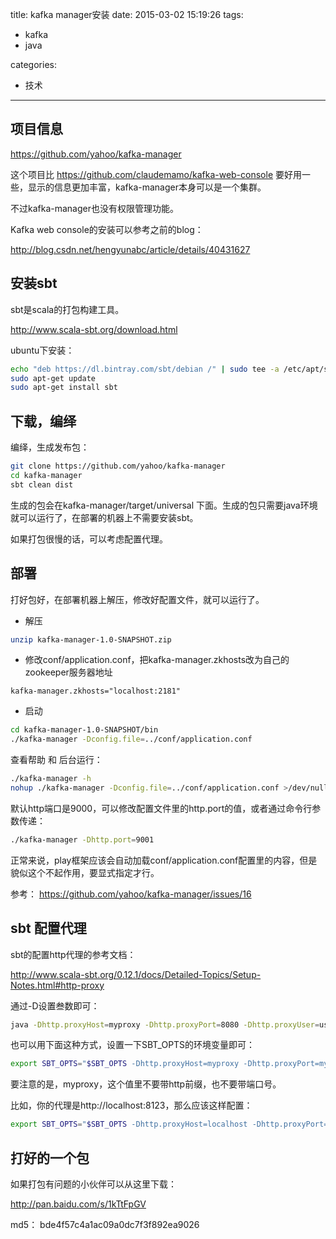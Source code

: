 title: kafka manager安装
date: 2015-03-02 15:19:26
tags:
 - kafka
 - java

  
categories:
 - 技术
 
---

## 项目信息

https://github.com/yahoo/kafka-manager

这个项目比  https://github.com/claudemamo/kafka-web-console 要好用一些，显示的信息更加丰富，kafka-manager本身可以是一个集群。

不过kafka-manager也没有权限管理功能。

Kafka web console的安装可以参考之前的blog：

http://blog.csdn.net/hengyunabc/article/details/40431627

## 安装sbt
sbt是scala的打包构建工具。

http://www.scala-sbt.org/download.html

ubuntu下安装：
```bash
echo "deb https://dl.bintray.com/sbt/debian /" | sudo tee -a /etc/apt/sources.list.d/sbt.list
sudo apt-get update
sudo apt-get install sbt
```

## 下载，编绎

编绎，生成发布包：

```bash
git clone https://github.com/yahoo/kafka-manager
cd kafka-manager
sbt clean dist
```

生成的包会在kafka-manager/target/universal 下面。生成的包只需要java环境就可以运行了，在部署的机器上不需要安装sbt。

如果打包很慢的话，可以考虑配置代理。

## 部署
打好包好，在部署机器上解压，修改好配置文件，就可以运行了。
- 解压

```bash
unzip kafka-manager-1.0-SNAPSHOT.zip
```
- 修改conf/application.conf，把kafka-manager.zkhosts改为自己的zookeeper服务器地址

```
kafka-manager.zkhosts="localhost:2181"
```
- 启动

```bash
cd kafka-manager-1.0-SNAPSHOT/bin
./kafka-manager -Dconfig.file=../conf/application.conf
```
查看帮助 和 后台运行：
```bash
./kafka-manager -h
nohup ./kafka-manager -Dconfig.file=../conf/application.conf >/dev/null 2>&1 &  
```

默认http端口是9000，可以修改配置文件里的http.port的值，或者通过命令行参数传递：
```bash
./kafka-manager -Dhttp.port=9001 
```

正常来说，play框架应该会自动加载conf/application.conf配置里的内容，但是貌似这个不起作用，要显式指定才行。

参考： https://github.com/yahoo/kafka-manager/issues/16



## sbt 配置代理
sbt的配置http代理的参考文档：

http://www.scala-sbt.org/0.12.1/docs/Detailed-Topics/Setup-Notes.html#http-proxy

通过-D设置叁数即可：
```bash
java -Dhttp.proxyHost=myproxy -Dhttp.proxyPort=8080 -Dhttp.proxyUser=username -Dhttp.proxyPassword=mypassword
```

也可以用下面这种方式，设置一下SBT_OPTS的环境变量即可：
```bash
export SBT_OPTS="$SBT_OPTS -Dhttp.proxyHost=myproxy -Dhttp.proxyPort=myport"
```
要注意的是，myproxy，这个值里不要带http前缀，也不要带端口号。

比如，你的代理是http://localhost:8123，那么应该这样配置：
```bash
export SBT_OPTS="$SBT_OPTS -Dhttp.proxyHost=localhost -Dhttp.proxyPort=8123"
```

## 打好的一个包

如果打包有问题的小伙伴可以从这里下载：

http://pan.baidu.com/s/1kTtFpGV

md5： bde4f57c4a1ac09a0dc7f3f892ea9026